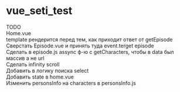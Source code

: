 # vue_seti_test  


TODO  
Home.vue  
template рендерится перед тем, как приходит ответ от getEpisode  
Сверстать Episode.vue и принять туда event.terget episode  
Сделать в episode.js assync ф-ю с getCharacters, чтобы в data был массив а не url  
Сделать infinity scroll  
Добавить в логику поиска select  
Добавить state в home.vue  
Изменить personsInfo на characters в personsInfo.js  
